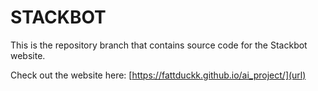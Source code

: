 # STACKBOT
This is the repository branch that contains source code for the Stackbot website.

Check out the website here: [https://fattduckk.github.io/ai_project/](url)
